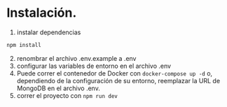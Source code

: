# Instalación.

1. instalar dependencias
```bash
npm install
```
2. renombrar el archivo .env.example a .env
3. configurar las variables de entorno en el archivo .env
4. Puede correr el contenedor de Docker con ```docker-compose up -d``` o, dependiendo de la configuración de su entorno, reemplazar la URL de MongoDB en el archivo .env.
5. correr el proyecto con ```npm run dev```